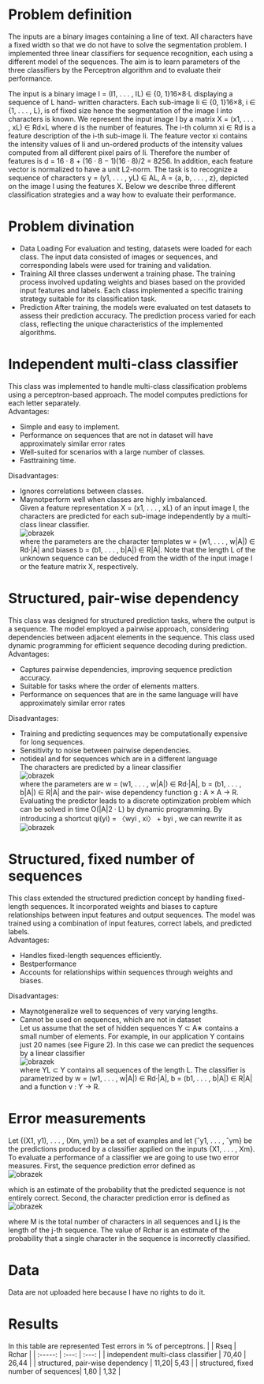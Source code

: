 # Problem definition
The inputs are a binary images containing a line of text. All characters have a fixed width so
that we do not have to solve the segmentation problem. 
I implemented three linear classifiers for sequence recognition, each using a
different model of the sequences. The aim is to learn parameters of the three classifiers
by the Perceptron algorithm and to evaluate their performance.

The input is a binary image I = (I1, . . . , IL) ∈ {0, 1}16×8·L displaying a sequence of L hand-
written characters. Each sub-image Ii ∈ {0, 1}16×8, i ∈ {1, . . . , L}, is of fixed size hence the
segmentation of the image I into characters is known. We represent the input image I by a
matrix X = (x1, . . . , xL) ∈ Rd×L where d is the number of features. The i-th column xi ∈ Rd
is a feature description of the i-th sub-image Ii. The feature vector xi contains the intensity
values of Ii and un-ordered products of the intensity values computed from all different pixel
pairs of Ii. Therefore the number of features is d = 16 · 8 + (16 · 8 − 1)(16 · 8)/2 = 8256. In
addition, each feature vector is normalized to have a unit L2-norm.
The task is to recognize a sequence of characters y = (y1, . . . , yL) ∈ AL, A = {a, b, . . . , z},
depicted on the image I using the features X. Below we describe three different classification
strategies and a way how to evaluate their performance.

# Problem divination
 * Data Loading
 For evaluation and testing, datasets were loaded for each class. The input data consisted of
 images or sequences, and corresponding labels were used for training and validation.<br />
 * Training
 All three classes underwent a training phase. The training process involved updating weights
 and biases based on the provided input features and labels. Each class implemented a specific
 training strategy suitable for its classification task.<br />
 * Prediction
 After training, the models were evaluated on test datasets to assess their prediction accuracy.
 The prediction process varied for each class, reflecting the unique characteristics of the
 implemented algorithms.

# Independent multi-class classifier
 This class was implemented to handle multi-class classification problems using a
 perceptron-based approach. The model computes predictions for each letter separately.<br />
 Advantages:<br />
 * Simple and easy to implement.
 * Performance on sequences that are not in dataset will have approximately similar
 error rates
 * Well-suited for scenarios with a large number of classes.
 * Fasttraining time.<br />
 
 Disadvantages:<br />
 * Ignores correlations between classes.
 * Maynotperform well when classes are highly imbalanced.<br />
Given a feature representation X = (x1, . . . , xL) of an input image I, the characters are
predicted for each sub-image independently by a multi-class linear classifier.<br />
![obrazek](https://github.com/user-attachments/assets/17bea397-1272-4dc4-947c-43e19a58a7cc)<br />
where the parameters are the character templates w = (w1, . . . , w|A|) ∈ Rd·|A| and biases
b = (b1, . . . , b|A|) ∈ R|A|. Note that the length L of the unknown sequence can be deduced from
the width of the input image I or the feature matrix X, respectively.

#  Structured, pair-wise dependency
 This class was designed for structured prediction tasks, where the output is a sequence. The
 model employed a pairwise approach, considering dependencies between adjacent elements
 in the sequence. This class used dynamic programming for efficient sequence decoding
 during prediction.<br />
 Advantages:<br />
 * Captures pairwise dependencies, improving sequence prediction accuracy.
 * Suitable for tasks where the order of elements matters.
 * Performance on sequences that are in the same language will have approximately
 similar error rates<br />

 Disadvantages:<br />
 * Training and predicting sequences may be computationally expensive for long
 sequences.
 * Sensitivity to noise between pairwise dependencies.
 * notideal and for sequences which are in a different language<br />
 The characters are predicted by a linear classifier<br />
![obrazek](https://github.com/user-attachments/assets/09be4b19-7311-426f-87c3-d55c7c84a4dd)<br />
where the parameters are w = (w1, . . . , w|A|) ∈ Rd·|A|, b = (b1, . . . , b|A|) ∈ R|A| and the pair-
wise dependency function g : A × A → R.
Evaluating the predictor leads to a discrete optimization problem which can be solved in
time O(|A|2 · L) by dynamic programming. By introducing a shortcut qi(yi) = 〈wyi , xi〉 + byi ,
we can rewrite it as<br />
![obrazek](https://github.com/user-attachments/assets/d8334b9a-1f59-463d-9cae-241a48212cae)<br />

# Structured, fixed number of sequences
 This class extended the structured prediction concept by handling fixed-length sequences. It
 incorporated weights and biases to capture relationships between input features and output
 sequences. The model was trained using a combination of input features, correct labels, and
 predicted labels.<br />
 Advantages:<br />
 * Handles fixed-length sequences efficiently.
 * Bestperformance
 * Accounts for relationships within sequences through weights and biases.<br />
 
 Disadvantages:<br />
 * Maynotgeneralize well to sequences of very varying lengths.
 * Cannot be used on sequences, which are not in dataset<br />
 Let us assume that the set of hidden sequences Y ⊂ A∗ contains a small number of elements.
For example, in our application Y contains just 20 names (see Figure 2). In this case we can
predict the sequences by a linear classifier<br />
![obrazek](https://github.com/user-attachments/assets/793392d0-05c8-4861-8cd3-3eebe26ae5ed)<br />
where YL ⊂ Y contains all sequences of the length L. The classifier is parametrized by w =
(w1, . . . , w|A|) ∈ Rd·|A|, b = (b1, . . . , b|A|) ∈ R|A| and a function v : Y → R.

# Error measurements 
Let {(X1, y1), . . . , (Xm, ym)} be a set of examples and let {ˆy1, . . . , ˆym} be the predictions
produced by a classifier applied on the inputs {X1, . . . , Xm}. To evaluate a performance of a
classifier we are going to use two error measures. First, the sequence prediction error defined as<br />
![obrazek](https://github.com/user-attachments/assets/273977c8-5cdc-4223-aff8-b31d7258af70)<br />

which is an estimate of the probability that the predicted sequence is not entirely correct.
Second, the character prediction error is defined as<br />
![obrazek](https://github.com/user-attachments/assets/e38b28ba-e3c1-47f4-bfcf-74263b088b75)<br />

where M is the total number of characters in all sequences and Lj is the length of
the j-th sequence. The value of Rchar is an estimate of the probability that a single character
in the sequence is incorrectly classified.

# Data
Data are not uploaded here because I have no rights to do it.

# Results
 In this table are represented Test errors in % of perceptrons.
|  | Rseq   | Rchar  |
| :-----: | :---: | :---: |
| independent multi-class classifier | 70,40 |  26,44 |
| structured, pair-wise dependency | 11,20|  5,43 |
| structured, fixed number of sequences|  1,80   | 1,32  |


